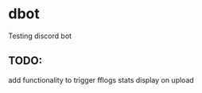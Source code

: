 # dbot

Testing discord bot

## TODO:

add functionality to trigger fflogs stats display on upload

